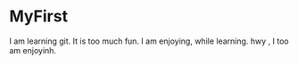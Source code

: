 # MyFirst
I am learning git. It is too much fun. I am enjoying, while learning. hwy , I too am enjoyinh.
